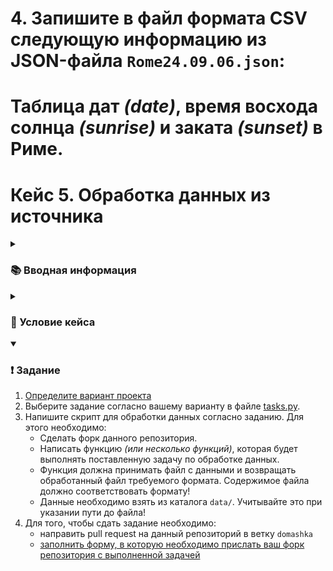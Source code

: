 # 4. Запишите в файл формата CSV следующую информацию из JSON-файла `Rome24.09.06.json`: 
# Таблица дат _(date)_, время восхода солнца _(sunrise)_ и заката _(sunset)_ в Риме.




# Кейс 5. Обработка данных из источника

<!-- 2 пары -->

<details> 
  <summary><h3>📚 Вводная информация</h3></summary>
  
  Перед началом выполнения кейса повторите следующий материал:

  * [Работа с форматами данных](https://pyshkovni.github.io/python-base-course/part_2/open_csv_json/)
  * [Настройка изолированной среды проекта](https://github.com/pyshkovni/programming-technologies-1/blob/main/python_ide/README.md#%D0%BD%D0%B0%D1%81%D1%82%D1%80%D0%BE%D0%B9%D0%BA%D0%B0-%D1%81%D1%80%D0%B5%D0%B4%D1%8B-%D1%80%D0%B0%D0%B7%D1%80%D0%B0%D0%B1%D0%BE%D1%82%D0%BA%D0%B8-vs-code-git-%D0%B8-%D0%B8%D0%B7%D0%BE%D0%BB%D0%B8%D1%80%D0%BE%D0%B2%D0%B0%D0%BD%D0%BD%D0%B0%D1%8F-%D1%81%D1%80%D0%B5%D0%B4%D0%B0)

</details>

<details> 
  <summary><h3>📖 Условие кейса</h3></summary>
  
  ...

</details>

<details open> 
  <summary><h3>❗ Задание</h3></summary>

  1. [Определите вариант проекта](https://docs.google.com/spreadsheets/d/1NA14YElz6Jfmcqx8Wv3Jef1nThxuUeKgljbuVWBeqfk/edit?usp=sharing)
  2. Выберите задание согласно вашему варианту в файле [tasks.py](/tasks.py).
  3. Напишите скрипт для обработки данных согласно заданию. Для этого необходимо:
     * Сделать форк данного репозитория.
     * Написать функцию _(или несколько функций)_, которая будет выполнять поставленную задачу по обработке данных.
     * Функция должна принимать файл с данными и возвращать обработанный файл требуемого формата. Содержимое файла должно соответствовать формату!
     * Данные необходимо взять из каталога `data/`. Учитывайте это при указании пути до файла!
  4. Для того, чтобы сдать задание необходимо:
     * направить pull request на данный репозиторий в ветку `domashka`
     * [заполнить форму, в которую необходимо прислать ваш форк репозитория с выполненной задачей]()

</details>


